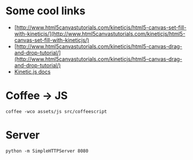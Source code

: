Some cool links
===============

* [http://www.html5canvastutorials.com/kineticjs/html5-canvas-set-fill-with-kineticjs/](http://www.html5canvastutorials.com/kineticjs/html5-canvas-set-fill-with-kineticjs/)
* [http://www.html5canvastutorials.com/kineticjs/html5-canvas-drag-and-drop-tutorial/](http://www.html5canvastutorials.com/kineticjs/html5-canvas-drag-and-drop-tutorial/)
* [Kinetic.js docs](http://kineticjs.com/docs/index.html)


Coffee -> JS
============

	coffee -wco assets/js src/coffeescript


Server
======

	python -m SimpleHTTPServer 8080
